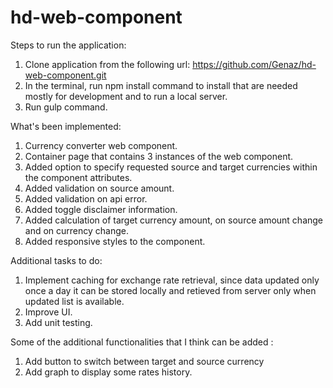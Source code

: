 # hd-web-component
Steps to run the application:
1. Clone application from the following url: https://github.com/Genaz/hd-web-component.git
2. In the terminal, run npm install command to install that are needed mostly for development and to run  a local server.
3. Run gulp command.

What's been implemented:
1) Currency converter web component.
2) Container page that contains 3 instances of the web component.
3) Added option to specify requested source and target currencies within the component attributes.
4) Added validation on source amount.
5) Added validation on api error.
6) Added toggle disclaimer information.
7) Added calculation of target currency amount, on source amount change and on currency change.
8) Added responsive styles to the component.

Additional tasks to do: 
1) Implement caching for exchange rate retrieval, since data updated only once a day it can be stored locally and retieved from server only when updated list is available.
2) Improve UI.
3) Add unit testing.

Some of the additional functionalities that I think can be added :
1) Add button to switch between target and source currency
2) Add graph to display some rates history.




